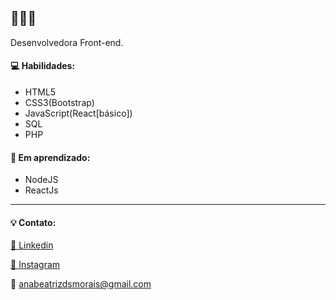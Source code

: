 <h2>👋👋👋</h2>

<p>Desenvolvedora Front-end.
</p>

<h4>💻 Habilidades:</h4>
<ul>
  <li>HTML5</li>
  <li>CSS3(Bootstrap)</li>
  <li>JavaScript(React[básico])</li>
  <li>SQL</li>
  <li>PHP</li>
</ul>

<h4>📝 Em aprendizado:</h4>
<ul>
  <li>NodeJS</li>
  <li>ReactJs</li>
</ul>

<hr>

<h4>💡 Contato:</h4>

<a href="https://www.linkedin.com/in/anabeatrizdsm/" target="_blank">🔗 Linkedin</a><br>

<a href="https://www.instagram.com/anabeatrizdsm_/" target="_blank">🔗 Instagram</a><br>

<span>📧 anabeatrizdsmorais@gmail.com</span>
